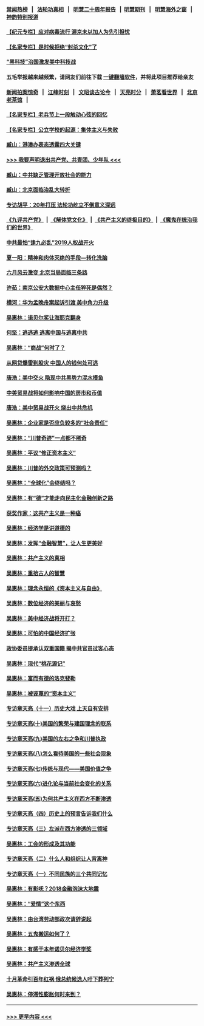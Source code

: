 #### [禁闻热榜](热点新闻.md?=0)  &nbsp;&nbsp;|&nbsp;&nbsp; [法轮功真相](https://github.com/gfw-breaker/truth/blob/master/README.md?=0) &nbsp;&nbsp;|&nbsp;&nbsp; [明慧二十周年报告](https://github.com/gfw-breaker/mh-reports/blob/master/README.md?=0) &nbsp;&nbsp;|&nbsp;&nbsp;[明慧期刊](https://github.com/gfw-breaker/mh-qikan) &nbsp;&nbsp;|&nbsp;&nbsp; [明慧海外之窗](https://github.com/gfw-breaker/mh-news/blob/master/README.md?=0) &nbsp;&nbsp;|&nbsp;&nbsp; [神韵特别报道](https://github.com/gfw-breaker/mh-news/blob/master/shenyun.md?=0)
#### [【纪元专栏】应对病毒流行 渥京未以加人为先引担忧](../pages/nsc423/n11875714.md?t=02282002) 
#### [【名家专栏】是时候拒绝“封杀文化”了](../pages/nsc423/n11814093.md?t=02282002) 
#### [“黑科技”治国激发美中科技战](../pages/nsc423/n11638056.md?t=02282002) 
#### 五毛举报越来越频繁，请网友们前往下载 [一键翻墙软件](https://github.com/gfw-breaker/ssr-accounts)，并将此项目推荐给亲友
#### [新闻拍案惊奇](https://github.com/gfw-breaker/banned-news/blob/master/pages/link4.md) &nbsp;&nbsp;|&nbsp;&nbsp; [江峰时刻](https://github.com/gfw-breaker/banned-news/blob/master/pages/link4.md) &nbsp;&nbsp;|&nbsp;&nbsp; [文昭谈古论今](https://github.com/gfw-breaker/banned-news/blob/master/pages/link4.md) &nbsp;&nbsp;|&nbsp;&nbsp; [天亮时分](https://github.com/gfw-breaker/banned-news/blob/master/pages/link4.md) &nbsp;&nbsp;|&nbsp;&nbsp; [萧茗看世界](https://github.com/gfw-breaker/banned-news/blob/master/pages/link4.md) &nbsp;&nbsp;|&nbsp;&nbsp; [北京老茶馆](https://github.com/gfw-breaker/banned-news/blob/master/pages/link4.md) &nbsp;&nbsp;|&nbsp;&nbsp; 
#### [【名家专栏】老兵节上一段触动心弦的回忆](../pages/nsc423/n11646016.md?t=02282002) 
#### [【名家专栏】公立学校的起源：集体主义与失败](../pages/nsc423/n11601833.md?t=02282002) 
#### [臧山：港澳办表态透露四大关键](../pages/nsc423/n11421628.md?t=02282002) 
#### [>>> 我要声明退出共产党、共青团、少年队 <<<](https://github.com/begood0513/goodnews/blob/master/quit/letter.md) 
#### [臧山：中共缺乏管理开放社会的能力](../pages/nsc423/n11407457.md?t=02282002) 
#### [臧山：北京面临治乱大转折](../pages/nsc423/n11406895.md?t=02282002) 
#### [专访胡平：20年打压 法轮功屹立不倒意义深远](../pages/nsc423/n11398800.md?t=02282002) 
#### [《九评共产党》](https://github.com/begood0513/9ping.md/blob/master/README.md) &nbsp;|&nbsp; [《解体党文化》](../../../../jtdwh.md/blob/master/README.md)  &nbsp;|&nbsp; [《共产主义的终极目的》](../../../../gczydzjmd.md/blob/master/README.md) &nbsp;|&nbsp; [《魔鬼在统治我们的世界》](../../../../mgztzwmdsj.md/blob/master/README.md) 
#### [中共最怕“逢九必乱”2019人权战开火](../pages/nsc423/n11385248.md?t=02282002) 
#### [夏一阳：精神和肉体灭绝的手段—转化洗脑](../pages/nsc423/n11368250.md?t=02282002) 
#### [六月风云激变 北京当局面临三条路](../pages/nsc423/n11313668.md?t=02282002) 
#### [许茹：南京公安大数据中心主任猝死是偶然？](../pages/nsc423/n11064744.md?t=02282002) 
#### [横河：华为孟晚舟案起诉引渡 美中角力升级](../pages/nsc423/n11027230.md?t=02282002) 
#### [吴惠林：诺贝尔奖让海耶克翻身](../pages/nsc423/n10890049.md?t=02282002) 
#### [何坚：逃逃逃 逃离中国与逃离中共](../pages/nsc423/n10592891.md?t=02282002) 
#### [吴惠林：“商战”何时了？](../pages/nsc423/n10573558.md?t=02282002) 
#### [从网贷爆雷到股灾 中国人的钱何处可逃](../pages/nsc423/n10572800.md?t=02282002) 
#### [唐浩：美中交火 隐现中共黑势力混水摸鱼](../pages/nsc423/n10544040.md?t=02282002) 
#### [中美贸易战将如何影响中国的房市和币值](../pages/nsc423/n10543697.md?t=02282002) 
#### [唐浩：美中贸易战开火 烧出中共危机](../pages/nsc423/n10540126.md?t=02282002) 
#### [吴惠林：企业家是否应负较多的“社会责任”](../pages/nsc423/n10535022.md?t=02282002) 
#### [吴惠林：“川普奇迹”一点都不稀奇](../pages/nsc423/n10512808.md?t=02282002) 
#### [吴惠林：平议“修正资本主义”](../pages/nsc423/n10495724.md?t=02282002) 
#### [吴惠林：川普的外交政策可预测吗？](../pages/nsc423/n10462387.md?t=02282002) 
#### [吴惠林：“全球化”会终结吗？](../pages/nsc423/n10452838.md?t=02282002) 
#### [吴惠林：有“德”才能走向民主化金融创新之路](../pages/nsc423/n10432292.md?t=02282002) 
#### [获奖作家：这共产主义是一种癌](../pages/nsc423/n10431541.md?t=02282002) 
#### [吴惠林：经济学是讲道德的](../pages/nsc423/n10398014.md?t=02282002) 
#### [吴惠林：发挥“金融智慧”，让人生更美好](../pages/nsc423/n10375019.md?t=02282002) 
#### [吴惠林：共产主义的真相](../pages/nsc423/n10351394.md?t=02282002) 
#### [吴惠林：重拾古人的智慧](../pages/nsc423/n10337691.md?t=02282002) 
#### [吴惠林：理念永恒的《资本主义与自由》](../pages/nsc423/n10316274.md?t=02282002) 
#### [吴惠林：数位经济的美丽与哀愁](../pages/nsc423/n10292946.md?t=02282002) 
#### [吴惠林：美中经济战将开打？](../pages/nsc423/n10258825.md?t=02282002) 
#### [吴惠林：可怕的中国经济扩张](../pages/nsc423/n10219147.md?t=02282002) 
#### [政协委员提承认双重国籍 揭中共官员过客心态](../pages/nsc423/n10208809.md?t=02282002) 
#### [吴惠林：现代“桃花源记”](../pages/nsc423/n10185234.md?t=02282002) 
#### [吴惠林：富而有德的洛克斐勒](../pages/nsc423/n10142264.md?t=02282002) 
#### [吴惠林：被诬蔑的“资本主义”](../pages/nsc423/n10124816.md?t=02282002) 
#### [专访章天亮（十一）历史大戏 上天自有安排](../pages/nsc423/n10094905.md?t=02282002) 
#### [专访章天亮(十)美国的繁荣与建国理念的联系](../pages/nsc423/n10094899.md?t=02282002) 
#### [专访章天亮(九)美国的左右之争和川普执政](../pages/nsc423/n10094889.md?t=02282002) 
#### [专访章天亮(八)怎么看待美国的一些社会现象](../pages/nsc423/n10094857.md?t=02282002) 
#### [专访章天亮(七)传统与现代——美国价值之争](../pages/nsc423/n10093140.md?t=02282002) 
#### [专访章天亮(六)进化论与当前社会变化的关系](../pages/nsc423/n10092036.md?t=02282002) 
#### [专访章天亮(五)为何共产主义在西方不断渗透](../pages/nsc423/n10083620.md?t=02282002) 
#### [专访章天亮（四）历史上的预言告诉我们什么](../pages/nsc423/n10083606.md?t=02282002) 
#### [专访章天亮（三）左派在西方渗透的三领域](../pages/nsc423/n10081115.md?t=02282002) 
#### [吴惠林：工会的形成及其功能](../pages/nsc423/n10080633.md?t=02282002) 
#### [专访章天亮（二）什么人和组织让人背离神](../pages/nsc423/n10076637.md?t=02282002) 
#### [专访章天亮（一）不同民族的三个共同记忆](../pages/nsc423/n10074188.md?t=02282002) 
#### [吴惠林：有影呒？2018金融泡沫大地震](../pages/nsc423/n10040534.md?t=02282002) 
#### [吴惠林：“爱情”这个东西](../pages/nsc423/n10019423.md?t=02282002) 
#### [吴惠林：由台湾劳动部政次请辞说起](../pages/nsc423/n9979679.md?t=02282002) 
#### [吴惠林：五鬼搬运如何了？](../pages/nsc423/n9925338.md?t=02282002) 
#### [吴惠林：有感于本年诺贝尔经济学奖](../pages/nsc423/n9871883.md?t=02282002) 
#### [吴惠林：共产主义渗透全球](../pages/nsc423/n9812748.md?t=02282002) 
#### [十月革命引百年红祸 俄总统候选人吁下葬列宁](../pages/nsc423/n9810182.md?t=02282002) 
#### [吴惠林：停滞性膨胀何时来到？](../pages/nsc423/n9764136.md?t=02282002) 

----
#### [ >>> 更早内容 <<< ](../indexes/nsc423-earlier.md)
